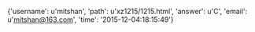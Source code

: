 {'username': u'mitshan', 'path': u'xz1215/1215.html', 'answer': u'C', 'email': u'mitshan@163.com', 'time': '2015-12-04:18:15:49'}